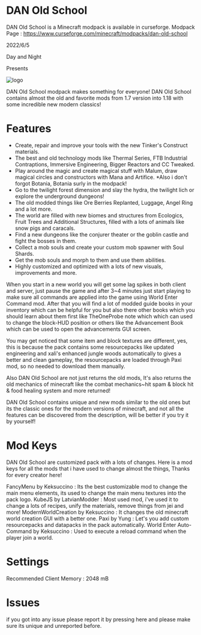 # DAN Old School

DAN Old School is a Minecraft modpack is available in curseforge.
Modpack Page : https://www.curseforge.com/minecraft/modpacks/dan-old-school


2022/6/5

Day and Night

Presents


![logo](https://user-images.githubusercontent.com/89092953/172032106-fab7dfba-c56f-4faa-8131-b781a6dea6ff.png)


DAN Old School modpack makes something for everyone!
DAN Old School contains almost the old and favorite mods from 1.7 version into 1.18 with some incredible new modern classics!

# Features

- Create, repair and improve your tools with the new Tinker's Construct materials.
- The best and old technology mods like Thermal Series, FTB Industrial Contraptions, Immersive Engineering, Bigger Reactors and CC Tweaked.
- Play around the magic and create magical stuff with Malum, draw magical circles and constructors with Mana and Artifice. 
*Also i don't forgot Botania, Botania surly in the modpack!
- Go to the twilight forest dimension and slay the hydra, the twilight lich or explore the underground dungeons!
- The old modded things like Ore Berries Replanted, Luggage, Angel Ring and a lot more.
- The world are filled with new biomes and structures from Ecologics, Fruit Trees and Additional Structures, filled with a lots of animals like snow pigs and caracals.
- Find a new dungeons like the conjurer theater or the goblin castle and fight the bosses in them.
- Collect a mob souls and create your custom mob spawner with Soul Shards.
- Get the mob souls and morph to them and use them abilities.
- Highly customized and optimized with a lots of new visuals, improvements and more.

When you start in a new world you will get some lag spikes in both client and server, just pause the game and after 3~4 minutes just start playing to make sure all commands are applied into the game using World Enter Command mod. After that you will find a lot of modded guide books in your inventory which can be helpful for you but also there other books which you should learn about them first like TheOneProbe note which which can used to change the block-HUD position or others like the Advancement Book which can be used to open the advancements GUI screen.

You may get noticed that some item and block textures are different, yes, this is because the pack contains some resourcepacks like updated engineering and xali's enhanced jungle woods automatically to gives a better and clean gameplay, the resourcepacks are loaded through Paxi mod, so no needed to download them manually.

Also DAN Old School are not just returns the old mods, It's also returns the old mechanics of minecraft like the combat mechanics~hit spam & block hit & food healing system and more returned!

DAN Old School contains unique and new mods similar to the old ones but its the classic ones for the modern versions of minecraft, and not all the features can be discovered from the description, will be better if you try it by yourself!

# Mod Keys

DAN Old School are customized pack with a lots of changes. Here is a mod keys for all the mods that i have used to change almost the things,
Thanks for every creator here!

FancyMenu by Keksuccino : Its the best customizable mod to change the main menu elements, its used to change the main menu textures into the pack logo.
KubeJS by LatvianModder : Most used mod, i've used it to change a lots of recipes, unify the materials, remove things from jei and more!
ModernWorldCreation by Keksuccino : It changes the old minecraft world creation GUI with a better one.
Paxi by Yung : Let's you add custom resourcepacks and datapacks in the pack automatically.
World Enter Auto-Command by Keksuccino : Used to execute a reload command when the player join a world.


# Settings

Recommended Client Memory : 2048 mB

# Issues

if you got into any issue please report it by pressing here and please make sure its unique and unreported before.
